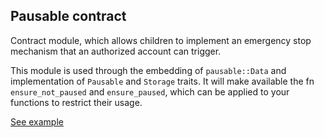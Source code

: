 ## Pausable contract

Contract module, which allows children to implement an emergency stop
mechanism that an authorized account can trigger.

This module is used through the embedding of `pausable::Data` and implementation of `Pausable` and
`Storage` traits. It will make available the fn `ensure_not_paused` and `ensure_paused`,
which can be applied to your functions to restrict their usage.

[See example](https://727-Ventures.github.io/pendzl-contracts/smart-contracts/pausable)

